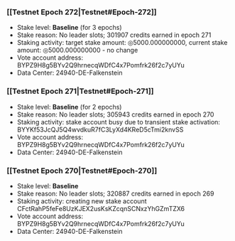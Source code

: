 ### [[Testnet Epoch 272|Testnet#Epoch-272]]
* Stake level: **Baseline** (for 3 epochs)
* Stake reason: No leader slots; 301907 credits earned in epoch 271
* Staking activity: target stake amount: ◎5000.000000000, current stake amount: ◎5000.000000000 - no change
* Vote account address: BYPZ9H8g5BYv2Q9hrnecqWDfC4x7Pomfrk26f2c7yUYu
* Data Center: 24940-DE-Falkenstein
### [[Testnet Epoch 271|Testnet#Epoch-271]]
* Stake level: **Baseline** (for 2 epochs)
* Stake reason: No leader slots; 305943 credits earned in epoch 270
* Staking activity: stake account busy due to transient stake activation: BYYKf53JcQJ5Q4wvdkuR7fC3LyXd4KReD5cTmi2knvSS
* Vote account address: BYPZ9H8g5BYv2Q9hrnecqWDfC4x7Pomfrk26f2c7yUYu
* Data Center: 24940-DE-Falkenstein
### [[Testnet Epoch 270|Testnet#Epoch-270]]
* Stake level: **Baseline**
* Stake reason: No leader slots; 320887 credits earned in epoch 269
* Staking activity: creating new stake account CFctRahP5feFe8UzKJEX2usKsKZcqnSCNxzYhGZmTZX6
* Vote account address: BYPZ9H8g5BYv2Q9hrnecqWDfC4x7Pomfrk26f2c7yUYu
* Data Center: 24940-DE-Falkenstein